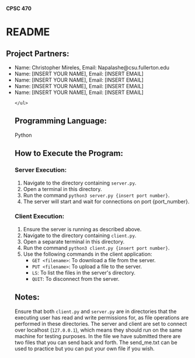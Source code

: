 <!DOCTYPE html>
<html>
<head>
    <title>Python File Transfer</title>
    <p><strong>CPSC 470</strong></p>
</head>
<body>
    <h1>README</h1>

  <h2>Project Partners:</h2>
    <ul>
        <li>Name: Christopher Mireles, Email: Napalashe@csu.fullerton.edu</li>
        <li>Name: [INSERT YOUR NAME], Email: [INSERT EMAIL] </li>
        <li>Name: [INSERT YOUR NAME], Email: [INSERT EMAIL] </li>
        <li>Name: [INSERT YOUR NAME], Email: [INSERT EMAIL] </li>
        <li>Name: [INSERT YOUR NAME], Email: [INSERT EMAIL] </li>
        
    </ul>

  <h2>Programming Language:</h2>
    <p>Python</p>

  <h2>How to Execute the Program:</h2>
  <h3>Server Execution:</h3>
  <ol>
        <li>Navigate to the directory containing <code>server.py</code>.</li>
        <li>Open a terminal in this directory.</li>
        <li>Run the command <code>python3 server.py {insert port number}</code>.</li>
        <li>The server will start and wait for connections on port {port_number}.</li>
    </ol>

  <h3>Client Execution:</h3>
  <ol>
        <li>Ensure the server is running as described above.</li>
        <li>Navigate to the directory containing <code>client.py</code>.</li>
        <li>Open a separate terminal in this directory.</li>
        <li>Run the command <code>python3 client.py {insert port number}</code>.</li>
        <li>Use the following commands in the client application:
            <ul>
                <li><code>GET &lt;filename&gt;</code>: To download a file from the server.</li>
                <li><code>PUT &lt;filename&gt;</code>: To upload a file to the server.</li>
                <li><code>LS</code>: To list the files in the server's directory.</li>
                <li><code>QUIT</code>: To disconnect from the server.</li>
            </ul>
        </li>
  </ol>

  <h2>Notes:</h2>
   <p>
        Ensure that both <code>client.py</code> and <code>server.py</code> are in directories that the executing user has read and write permissions for, as file operations are performed in these directories.
        The server and client are set to connect over localhost (<code>127.0.0.1</code>), which means they should run on the same machine for testing purposes. In the file we have submitted there are two files that you can send back and forth.
        The send_me.txt can be used to practice but you can put your own file if you wish.
    

</body>
</html>
